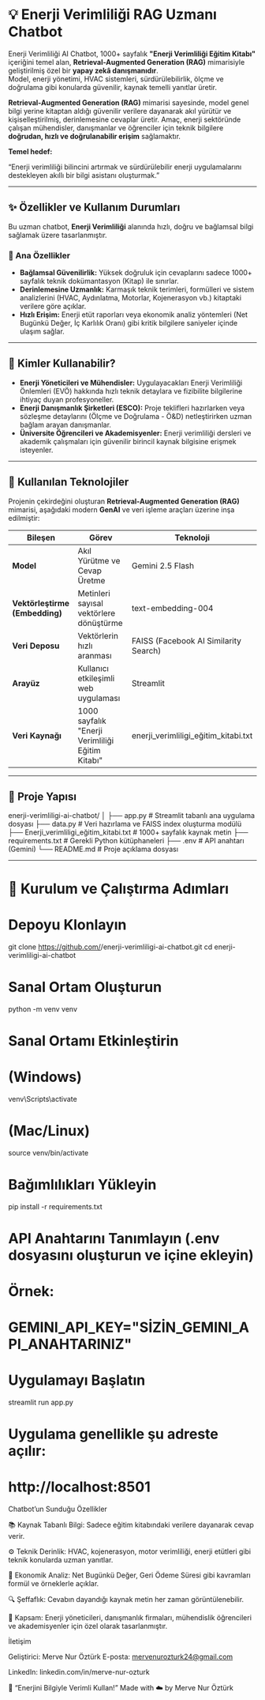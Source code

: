 # 💡 Enerji Verimliliği RAG Uzmanı Chatbot

Enerji Verimliliği AI Chatbot, 1000+ sayfalık **"Enerji Verimliliği Eğitim Kitabı"** içeriğini temel alan, **Retrieval-Augmented Generation (RAG)** mimarisiyle geliştirilmiş özel bir **yapay zekâ danışmanıdır**.  
Model, enerji yönetimi, HVAC sistemleri, sürdürülebilirlik, ölçme ve doğrulama gibi konularda güvenilir, kaynak temelli yanıtlar üretir.
  
**Retrieval-Augmented Generation (RAG)** mimarisi sayesinde, model genel bilgi yerine kitaptan aldığı güvenilir verilere dayanarak akıl yürütür ve kişiselleştirilmiş, derinlemesine cevaplar üretir.
Amaç, enerji sektöründe çalışan mühendisler, danışmanlar ve öğrenciler için teknik bilgilere **doğrudan, hızlı ve doğrulanabilir erişim** sağlamaktır.

**Temel hedef:**  

“Enerji verimliliği bilincini artırmak ve sürdürülebilir enerji uygulamalarını destekleyen akıllı bir bilgi asistanı oluşturmak.”

---

## ✨ Özellikler ve Kullanım Durumları

Bu uzman chatbot, **Enerji Verimliliği** alanında hızlı, doğru ve bağlamsal bilgi sağlamak üzere tasarlanmıştır.

### 🔹 Ana Özellikler

- **Bağlamsal Güvenilirlik:** Yüksek doğruluk için cevaplarını sadece 1000+ sayfalık teknik dokümantasyon (Kitap) ile sınırlar.  
- **Derinlemesine Uzmanlık:** Karmaşık teknik terimleri, formülleri ve sistem analizlerini (HVAC, Aydınlatma, Motorlar, Kojenerasyon vb.) kitaptaki verilere göre açıklar.  
- **Hızlı Erişim:** Enerji etüt raporları veya ekonomik analiz yöntemleri (Net Bugünkü Değer, İç Karlılık Oranı) gibi kritik bilgilere saniyeler içinde ulaşım sağlar.

---

## 👥 Kimler Kullanabilir?

- **Enerji Yöneticileri ve Mühendisler:** Uygulayacakları Enerji Verimliliği Önlemleri (EVÖ) hakkında hızlı teknik detaylara ve fizibilite bilgilerine ihtiyaç duyan profesyoneller.  
- **Enerji Danışmanlık Şirketleri (ESCO):** Proje teklifleri hazırlarken veya sözleşme detaylarını (Ölçme ve Doğrulama - Ö&D) netleştirirken uzman bağlam arayan danışmanlar.  
- **Üniversite Öğrencileri ve Akademisyenler:** Enerji verimliliği dersleri ve akademik çalışmaları için güvenilir birincil kaynak bilgisine erişmek isteyenler.

---

## 🚀 Kullanılan Teknolojiler

Projenin çekirdeğini oluşturan **Retrieval-Augmented Generation (RAG)** mimarisi, aşağıdaki modern **GenAI** ve veri işleme araçları üzerine inşa edilmiştir:

| Bileşen | Görev | Teknoloji |
|----------|--------|-----------|
| **Model** | Akıl Yürütme ve Cevap Üretme | Gemini 2.5 Flash |
| **Vektörleştirme (Embedding)** | Metinleri sayısal vektörlere dönüştürme | text-embedding-004 |
| **Veri Deposu** | Vektörlerin hızlı aranması | FAISS (Facebook AI Similarity Search) |
| **Arayüz** | Kullanıcı etkileşimli web uygulaması | Streamlit |
| **Veri Kaynağı** | 1000 sayfalık "Enerji Verimliliği Eğitim Kitabı" | enerji_verimliligi_eğitim_kitabi.txt |

---

## 📂 Proje Yapısı

enerji-verimliligi-ai-chatbot/
│
├── app.py                         # Streamlit tabanlı ana uygulama dosyası
├── data.py                        # Veri hazırlama ve FAISS index oluşturma modülü
├── Enerji_verimliligi_eğitim_kitabi.txt   # 1000+ sayfalık kaynak metin
├── requirements.txt               # Gerekli Python kütüphaneleri
├── .env                           # API anahtarı (Gemini)
└── README.md                      # Proje açıklama dosyası


---

# 🔧 Kurulum ve Çalıştırma Adımları

# Depoyu Klonlayın
git clone https://github.com/<kullanici-adiniz>/enerji-verimliligi-ai-chatbot.git
cd enerji-verimliligi-ai-chatbot

# Sanal Ortam Oluşturun
python -m venv venv

# Sanal Ortamı Etkinleştirin
# (Windows)
venv\Scripts\activate
# (Mac/Linux)
source venv/bin/activate

# Bağımlılıkları Yükleyin
pip install -r requirements.txt

# API Anahtarını Tanımlayın (.env dosyasını oluşturun ve içine ekleyin)
# Örnek:
# GEMINI_API_KEY="SİZİN_GEMINI_API_ANAHTARINIZ"

# Uygulamayı Başlatın
streamlit run app.py

# Uygulama genellikle şu adreste açılır:
# http://localhost:8501



Chatbot’un Sunduğu Özellikler

📚 Kaynak Tabanlı Bilgi: Sadece eğitim kitabındaki verilere dayanarak cevap verir.

⚙️ Teknik Derinlik: HVAC, kojenerasyon, motor verimliliği, enerji etütleri gibi teknik konularda uzman yanıtlar.

🧾 Ekonomik Analiz: Net Bugünkü Değer, Geri Ödeme Süresi gibi kavramları formül ve örneklerle açıklar.

🔍 Şeffaflık: Cevabın dayandığı kaynak metin her zaman görüntülenebilir.

🎯 Kapsam: Enerji yöneticileri, danışmanlık firmaları, mühendislik öğrencileri ve akademisyenler için özel olarak tasarlanmıştır.

İletişim

Geliştirici: Merve Nur Öztürk
E-posta: mervenurozturk24@gmail.com

LinkedIn: linkedin.com/in/merve-nur-ozturk

💚 “Enerjini Bilgiyle Verimli Kullan!”
Made with ☁️ by Merve Nur Öztürk
